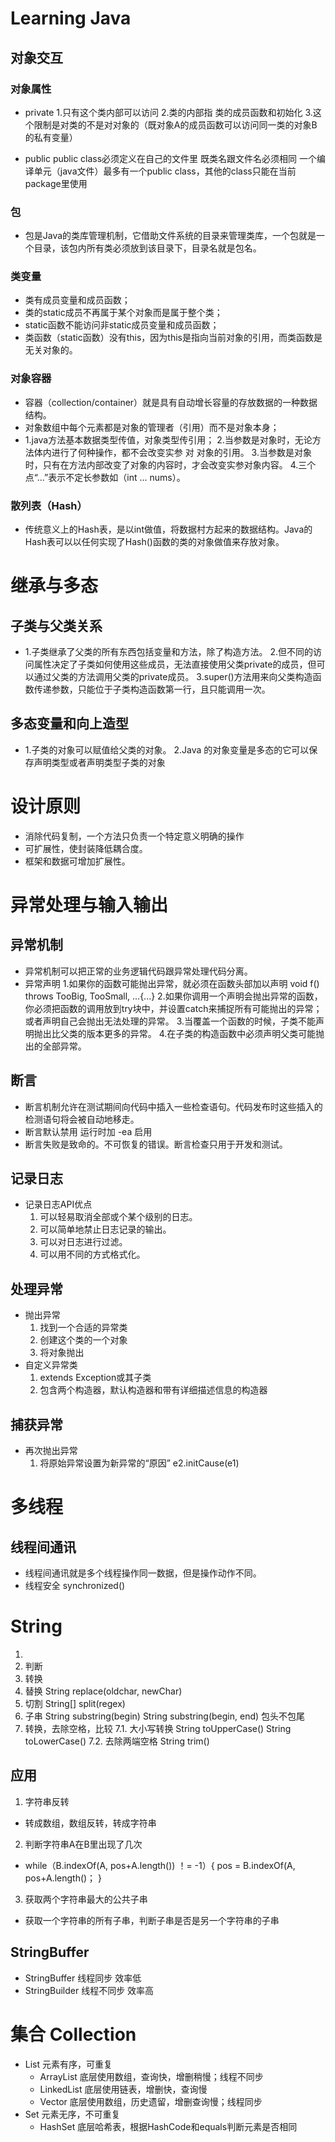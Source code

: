 # Learning Java
## 对象交互
### 对象属性
- private
1.只有这个类内部可以访问
2.类的内部指 类的成员函数和初始化
3.这个限制是对类的不是对对象的（既对象A的成员函数可以访问同一类的对象B的私有变量）

- public
  public class必须定义在自己的文件里 既类名跟文件名必须相同
  一个编译单元（java文件）最多有一个public class，其他的class只能在当前package里使用
### 包
- 包是Java的类库管理机制，它借助文件系统的目录来管理类库，一个包就是一个目录，该包内所有类必须放到该目录下，目录名就是包名。

### 类变量
- 类有成员变量和成员函数；
- 类的static成员不再属于某个对象而是属于整个类；
- static函数不能访问非static成员变量和成员函数；
- 类函数（static函数）没有this，因为this是指向当前对象的引用，而类函数是无关对象的。

### 对象容器
- 容器（collection/container）就是具有自动增长容量的存放数据的一种数据结构。
- 对象数组中每个元素都是对象的管理者（引用）而不是对象本身；
- 1.java方法基本数据类型传值，对象类型传引用；
  2.当参数是对象时，无论方法体内进行了何种操作，都不会改变实参 对 对象的引用。
  3.当参数是对象时，只有在方法内部改变了对象的内容时，才会改变实参对象内容。
  4.三个点“...”表示不定长参数如（int ... nums）。
### 散列表（Hash）
- 传统意义上的Hash表，是以int做值，将数据村方起来的数据结构。Java的Hash表可以以任何实现了Hash()函数的类的对象做值来存放对象。

# 继承与多态
## 子类与父类关系
- 1.子类继承了父类的所有东西包括变量和方法，除了构造方法。
  2.但不同的访问属性决定了子类如何使用这些成员，无法直接使用父类private的成员，但可以通过父类的方法调用父类的private成员。
  3.super()方法用来向父类构造函数传递参数，只能位于子类构造函数第一行，且只能调用一次。
## 多态变量和向上造型
- 1.子类的对象可以赋值给父类的对象。
  2.Java 的对象变量是多态的它可以保存声明类型或者声明类型子类的对象

# 设计原则
- 消除代码复制，一个方法只负责一个特定意义明确的操作
- 可扩展性，使封装降低耦合度。
- 框架和数据可增加扩展性。

# 异常处理与输入输出
## 异常机制
- 异常机制可以把正常的业务逻辑代码跟异常处理代码分离。
- 异常声明
  1.如果你的函数可能抛出异常，就必须在函数头部加以声明
  void f() throws TooBig, TooSmall, ...{...}
  2.如果你调用一个声明会抛出异常的函数，你必须把函数的调用放到try块中，并设置catch来捕捉所有可能抛出的异常；或者声明自己会抛出无法处理的异常。
  3.当覆盖一个函数的时候，子类不能声明抛出比父类的版本更多的异常。
  4.在子类的构造函数中必须声明父类可能抛出的全部异常。
## 断言
- 断言机制允许在测试期间向代码中插入一些检查语句。代码发布时这些插入的检测语句将会被自动地移走。
- 断言默认禁用 运行时加 -ea 启用
- 断言失败是致命的。不可恢复的错误。断言检查只用于开发和测试。
## 记录日志
- 记录日志API优点
  1. 可以轻易取消全部或个某个级别的日志。
  2. 可以简单地禁止日志记录的输出。
  3. 可以对日志进行过滤。
  4. 可以用不同的方式格式化。

## 处理异常
- 抛出异常
  1. 找到一个合适的异常类
  2. 创建这个类的一个对象
  3. 将对象抛出
- 自定义异常类
  1. extends Exception或其子类
  2. 包含两个构造器，默认构造器和带有详细描述信息的构造器

## 捕获异常
- 再次抛出异常
  1. 将原始异常设置为新异常的“原因” e2.initCause(e1)


# 多线程
## 线程间通讯
- 线程间通讯就是多个线程操作同一数据，但是操作动作不同。
- 线程安全 synchronized()

# String
1. 
2. 判断
3. 转换
4. 替换
  String replace(oldchar, newChar)
5. 切割
  String[] split(regex)
6. 子串
  String substring(begin)
  String substring(begin, end) 包头不包尾
7. 转换，去除空格，比较
  7.1. 大小写转换
  String toUpperCase()
  String toLowerCase()
  7.2. 去除两端空格
  String trim()
## 应用
1. 字符串反转
- 转成数组，数组反转，转成字符串
2. 判断字符串A在B里出现了几次
- while（B.indexOf(A, pos+A.length()) ！= -1）{
  pos = B.indexOf(A, pos+A.length()；
}
3. 获取两个字符串最大的公共子串
- 获取一个字符串的所有子串，判断子串是否是另一个字符串的子串
## StringBuffer 
- StringBuffer 线程同步 效率低
- StringBuilder 线程不同步 效率高

# 集合 Collection
- List 元素有序，可重复
  - ArrayList 底层使用数组，查询快，增删稍慢；线程不同步
  - LinkedList 底层使用链表，增删快，查询慢
  - Vector 底层使用数组，历史遗留，增删查询慢；线程同步
- Set 元素无序，不可重复
  - HashSet 底层哈希表，根据HashCode和equals判断元素是否相同
